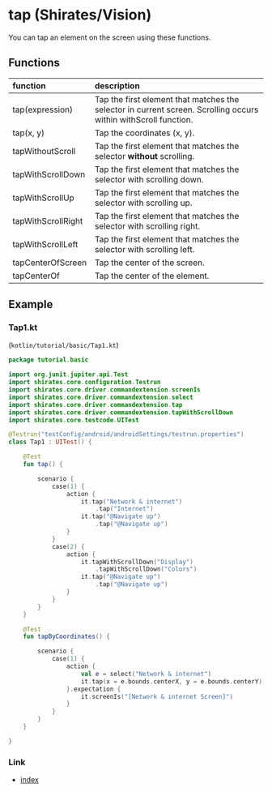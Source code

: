 # tap (Shirates/Vision)

You can tap an element on the screen using these functions.

## Functions

| function           | description                                                                                                     |
|:-------------------|:----------------------------------------------------------------------------------------------------------------|
| tap(expression)    | Tap the first element that matches the selector in current screen. Scrolling occurs within withScroll function. |
| tap(x, y)          | Tap the coordinates (x, y).                                                                                     |
| tapWithoutScroll   | Tap the first element that matches the selector **without** scrolling.                                          |
| tapWithScrollDown  | Tap the first element that matches the selector with scrolling down.                                            |
| tapWithScrollUp    | Tap the first element that matches the selector with scrolling up.                                              |
| tapWithScrollRight | Tap the first element that matches the selector with scrolling right.                                           |
| tapWithScrollLeft  | Tap the first element that matches the selector with scrolling left.                                            |
| tapCenterOfScreen  | Tap the center of the screen.                                                                                   |
| tapCenterOf        | Tap the center of the element.                                                                                  |

## Example

### Tap1.kt

(`kotlin/tutorial/basic/Tap1.kt`)

```kotlin
package tutorial.basic

import org.junit.jupiter.api.Test
import shirates.core.configuration.Testrun
import shirates.core.driver.commandextension.screenIs
import shirates.core.driver.commandextension.select
import shirates.core.driver.commandextension.tap
import shirates.core.driver.commandextension.tapWithScrollDown
import shirates.core.testcode.UITest

@Testrun("testConfig/android/androidSettings/testrun.properties")
class Tap1 : UITest() {

    @Test
    fun tap() {

        scenario {
            case(1) {
                action {
                    it.tap("Network & internet")
                        .tap("Internet")
                    it.tap("@Navigate up")
                        .tap("@Navigate up")
                }
            }
            case(2) {
                action {
                    it.tapWithScrollDown("Display")
                        .tapWithScrollDown("Colors")
                    it.tap("@Navigate up")
                        .tap("@Navigate up")
                }
            }
        }
    }

    @Test
    fun tapByCoordinates() {

        scenario {
            case(1) {
                action {
                    val e = select("Network & internet")
                    it.tap(x = e.bounds.centerX, y = e.bounds.centerY)
                }.expectation {
                    it.screenIs("[Network & internet Screen]")
                }
            }
        }
    }

}
```

### Link

- [index](../../../../index.md)
